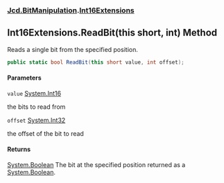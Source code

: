 ### [Jcd.BitManipulation](Jcd.BitManipulation.md 'Jcd.BitManipulation').[Int16Extensions](Jcd.BitManipulation.Int16Extensions.md 'Jcd.BitManipulation.Int16Extensions')

## Int16Extensions.ReadBit(this short, int) Method

Reads a single bit from the specified position.

```csharp
public static bool ReadBit(this short value, int offset);
```

#### Parameters

<a name='Jcd.BitManipulation.Int16Extensions.ReadBit(thisshort,int).value'></a>

`value` [System.Int16](https://docs.microsoft.com/en-us/dotnet/api/System.Int16 'System.Int16')

the bits to read from

<a name='Jcd.BitManipulation.Int16Extensions.ReadBit(thisshort,int).offset'></a>

`offset` [System.Int32](https://docs.microsoft.com/en-us/dotnet/api/System.Int32 'System.Int32')

the offset of the bit to read

#### Returns

[System.Boolean](https://docs.microsoft.com/en-us/dotnet/api/System.Boolean 'System.Boolean')
The bit at the specified position returned as
a [System.Boolean](https://docs.microsoft.com/en-us/dotnet/api/System.Boolean 'System.Boolean').